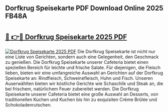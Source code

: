 ## Dorfkrug Speisekarte PDF Download Online 2025 FB48A

# <h2><a href="http://gc67rze.nevu.top/?p=Dorfkrug+Speisekarte">🔗 👉🔴 Dorfkrug Speisekarte 2025 PDF</a></h2>

[![Dorfkrug Speisekarte 2025 PDF](https://i.imgur.com/dBaPXMq.png)](http://gc67rze.nevu.top/?p=Dorfkrug+Speisekarte)
Die Dorfkrug Speisekarte ist nicht nur eine Liste von Gerichten, sondern auch eine Gelegenheit, den Geschmack zu genießen. Die Dorfkrug Speisekarte unserer Cafeteria bietet einen speziellen Bereich für leichte und frische Salate. Für diejenigen, die Fleisch lieben, bieten wir eine umfangreiche Auswahl an Gerichten auf der Dorfkrug Speisekarte an: Rindfleisch, Schweinefleisch, Huhn und Fisch. Unseren Auserwählten bieten wir köstliche Gerichte wie Schaschlik und Steak an, die bei frischem, natürlichem Feuer zubereitet werden. Die Dorfkrug Speisekarte unserer Cafeteria bietet eine große Auswahl an Desserts, von traditionellen Kuchen und Kuchen bis hin zu exquisiten Crème Brûlée und Schokoladenrutschen.
